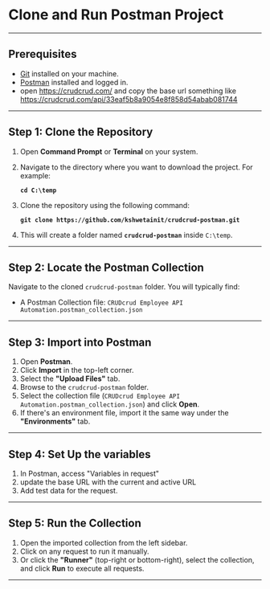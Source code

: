 # Clone and Run Postman Project



---

## Prerequisites

- [Git](https://git-scm.com/downloads) installed on your machine.
- [Postman](https://www.postman.com/downloads/) installed and logged in.
- open https://crudcrud.com/ and copy the base url something like https://crudcrud.com/api/33eaf5b8a9054e8f858d54abab081744

---

## Step 1: Clone the Repository

1. Open **Command Prompt** or **Terminal** on your system.
2. Navigate to the directory where you want to download the project. For example:

   **`cd C:\temp`**

3. Clone the repository using the following command:

   **`git clone https://github.com/kshwetainit/crudcrud-postman.git`**

4. This will create a folder named **`crudcrud-postman`** inside `C:\temp`.

--- 

## Step 2: Locate the Postman Collection

Navigate to the cloned `crudcrud-postman` folder. You will typically find:

- A Postman Collection file: `CRUDcrud Employee API Automation.postman_collection.json`

---

## Step 3: Import into Postman

1. Open **Postman**.
2. Click **Import** in the top-left corner.
3. Select the **"Upload Files"** tab.
4. Browse to the `crudcrud-postman` folder.
5. Select the collection file (`CRUDcrud Employee API Automation.postman_collection.json`) and click **Open**.
6. If there's an environment file, import it the same way under the **"Environments"** tab.

---

## Step 4: Set Up the variables

1. In Postman, access "Variables in request"
2. update the base URL with the current and active URL
3. Add test data for the request.
---

## Step 5: Run the Collection

1. Open the imported collection from the left sidebar.
2. Click on any request to run it manually.
3. Or click the **"Runner"** (top-right or bottom-right), select the collection, and click **Run** to execute all requests.

---
